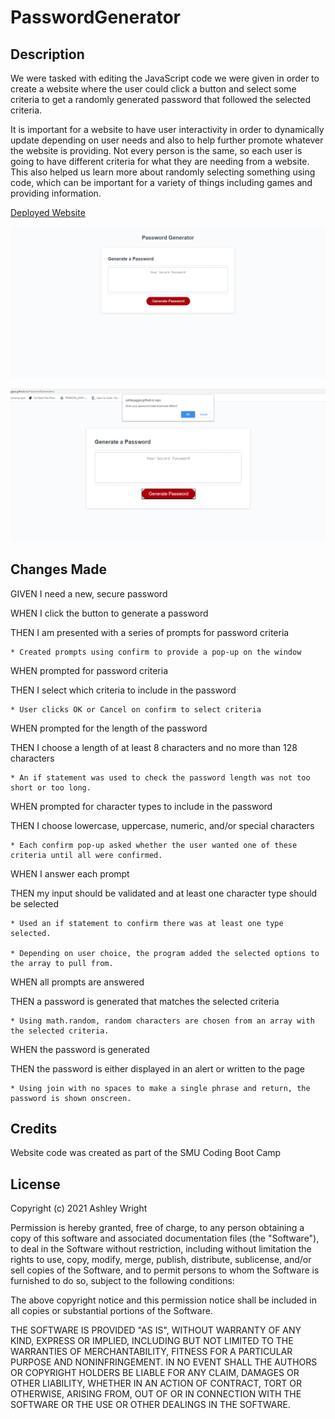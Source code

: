 # PasswordGenerator

## Description

We were tasked with editing the JavaScript code we were given in order to create a website where the user could click a button and select some criteria to get a randomly generated password that followed the selected criteria.

It is important for a website to have user interactivity in order to dynamically update depending on user needs and also to help further promote whatever the website is providing. Not every person is the same, so each user is going to have different criteria for what they are needing from a website. This also helped us learn more about randomly selecting something using code, which can be important for a variety of things including games and providing information.

[Deployed Website](https://ashleyaggie.github.io/PasswordGenerator/)

![Picture of the website default](/assets/images/website.png)

![Picture of the website during a confirm](/assets/images/website2.png)

## Changes Made

GIVEN I need a new, secure password

WHEN I click the button to generate a password

THEN I am presented with a series of prompts for password criteria

    * Created prompts using confirm to provide a pop-up on the window

WHEN prompted for password criteria

THEN I select which criteria to include in the password

    * User clicks OK or Cancel on confirm to select criteria

WHEN prompted for the length of the password

THEN I choose a length of at least 8 characters and no more than 128 characters

    * An if statement was used to check the password length was not too short or too long.

WHEN prompted for character types to include in the password

THEN I choose lowercase, uppercase, numeric, and/or special characters

    * Each confirm pop-up asked whether the user wanted one of these criteria until all were confirmed.

WHEN I answer each prompt

THEN my input should be validated and at least one character type should be selected

    * Used an if statement to confirm there was at least one type selected.

    * Depending on user choice, the program added the selected options to the array to pull from.

WHEN all prompts are answered

THEN a password is generated that matches the selected criteria

    * Using math.random, random characters are chosen from an array with the selected criteria.

WHEN the password is generated

THEN the password is either displayed in an alert or written to the page

    * Using join with no spaces to make a single phrase and return, the password is shown onscreen.

## Credits

Website code was created as part of the SMU Coding Boot Camp

## License

Copyright (c) 2021 Ashley Wright

Permission is hereby granted, free of charge, to any person obtaining a copy
of this software and associated documentation files (the "Software"), to deal
in the Software without restriction, including without limitation the rights
to use, copy, modify, merge, publish, distribute, sublicense, and/or sell
copies of the Software, and to permit persons to whom the Software is
furnished to do so, subject to the following conditions:

The above copyright notice and this permission notice shall be included in all
copies or substantial portions of the Software.

THE SOFTWARE IS PROVIDED "AS IS", WITHOUT WARRANTY OF ANY KIND, EXPRESS OR
IMPLIED, INCLUDING BUT NOT LIMITED TO THE WARRANTIES OF MERCHANTABILITY,
FITNESS FOR A PARTICULAR PURPOSE AND NONINFRINGEMENT. IN NO EVENT SHALL THE
AUTHORS OR COPYRIGHT HOLDERS BE LIABLE FOR ANY CLAIM, DAMAGES OR OTHER
LIABILITY, WHETHER IN AN ACTION OF CONTRACT, TORT OR OTHERWISE, ARISING FROM,
OUT OF OR IN CONNECTION WITH THE SOFTWARE OR THE USE OR OTHER DEALINGS IN THE
SOFTWARE.